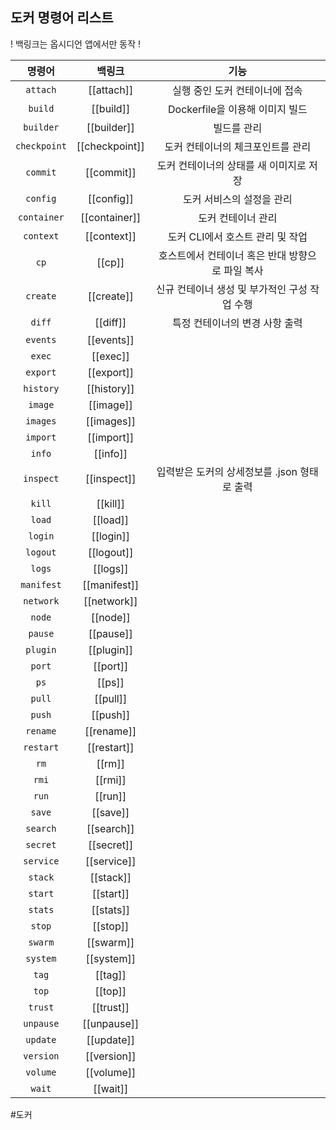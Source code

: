 ## 도커 명령어 리스트

! 백링크는 옵시디언 앱에서만 동작 !

| **명령어** | **백링크** | **기능** |
| :--: | :--: | :--: |
| `attach` | [[attach]] | 실행 중인 도커 컨테이너에 접속 |
| `build` | [[build]] | Dockerfile을 이용해 이미지 빌드 |
| `builder` | [[builder]] | 빌드를 관리 |
| `checkpoint` | [[checkpoint]] | 도커 컨테이너의 체크포인트를 관리 |
| `commit` | [[commit]] | 도커 컨테이너의 상태를 새 이미지로 저장 |
| `config` | [[config]] | 도커 서비스의 설정을 관리 |
| `container` | [[container]] | 도커 컨테이너 관리 |
| `context` | [[context]] | 도커 CLI에서 호스트 관리 및 작업 |
| `cp` | [[cp]] | 호스트에서 컨테이너 혹은 반대 방향으로 파일 복사 |
| `create` | [[create]] | 신규 컨테이너 생성 및 부가적인 구성 작업 수행 |
| `diff` | [[diff]] | 특정 컨테이너의 변경 사항 출력 |
| `events` | [[events]] |  |
| `exec` | [[exec]] |  |
| `export` | [[export]] |  |
| `history` | [[history]] |  |
| `image` | [[image]] |  |
| `images` | [[images]] |  |
| `import` | [[import]] |  |
| `info` | [[info]] |  |
| `inspect` | [[inspect]] | 입력받은 도커의 상세정보를 .json 형태로 출력 |
| `kill` | [[kill]] |  |
| `load` | [[load]] |  |
| `login` | [[login]] |  |
| `logout` | [[logout]] |  |
| `logs` | [[logs]] |  |
| `manifest` | [[manifest]] |  |
| `network` | [[network]] |  |
| `node` | [[node]] |  |
| `pause` | [[pause]] |  |
| `plugin` | [[plugin]] |  |
| `port` | [[port]] |  |
| `ps` | [[ps]] |  |
| `pull` | [[pull]] |  |
| `push` | [[push]] |  |
| `rename` | [[rename]] |  |
| `restart` | [[restart]] |  |
| `rm` | [[rm]] |  |
| `rmi` | [[rmi]] |  |
| `run` | [[run]] |  |
| `save` | [[save]] |  |
| `search` | [[search]] |  |
| `secret` | [[secret]] |  |
| `service` | [[service]] |  |
| `stack` | [[stack]] |  |
| `start` | [[start]] |  |
| `stats` | [[stats]] |  |
| `stop` | [[stop]] |  |
| `swarm` | [[swarm]] |  |
| `system` | [[system]] |  |
| `tag` | [[tag]] |  |
| `top` | [[top]] |  |
| `trust` | [[trust]] |  |
| `unpause` | [[unpause]] |  |
| `update` | [[update]] |  |
| `version` | [[version]] |  |
| `volume` | [[volume]] |  |
| `wait` | [[wait]] |  |

#도커